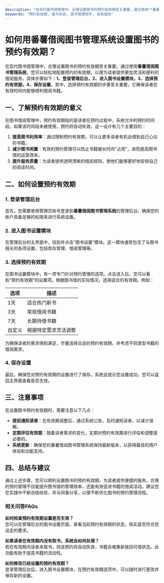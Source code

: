 ```yaml
---
description: "在现代图书馆管理中，合理设置图书的预约有效期至关重要。通过使用**番薯借阅图书管理系统**，您可以轻松地配置预约的有效期，以便为读者提供更加灵活和便利的借阅服务。具体步骤如下：**1、登录管理后台，2、进入图书设置模块，3、选择预约有效期，4、保存设置**。其中，选择预约有效期的步骤至关重要，它确保读者在有效时间内能够顺利借阅书籍。"
keywords: "预约有效期, 借书系统, 图书管理软件, 自助借阅"
---
```

# 如何用番薯借阅图书管理系统设置图书的预约有效期？

在现代图书馆管理中，合理设置图书的预约有效期至关重要。通过使用**番薯借阅图书管理系统**，您可以轻松地配置预约的有效期，以便为读者提供更加灵活和便利的借阅服务。具体步骤如下：**1、登录管理后台，2、进入图书设置模块，3、选择预约有效期，4、保存设置**。其中，选择预约有效期的步骤至关重要，它确保读者在有效时间内能够顺利借阅书籍。

## 一、了解预约有效期的意义

在图书借阅管理中，预约有效期指的是读者在预约过程中，系统允许的预约时间段。如果该时间段未被使用，预约将自动失效。这一设计有几个主要目的：

1. **提高图书利用率**：通过限制预约有效期，可以让更多读者有机会借到自己心仪的书籍。
2. **减少图书闲置**：有效的预约管理可以防止书籍被长时间“占用”，进而提高图书馆的运营效率。
3. **提升服务质量**：为读者提供透明清晰的借阅规则，使他们能够更好地安排自己的阅读时间。

## 二、如何设置预约有效期

### 1. 登录管理后台

首先，您需要使用管理员账号登录到**番薯借阅图书管理系统**的管理后台。确保您的账户具备足够的权限来进行系统设置。

### 2. 进入图书设置模块

在管理后台的主界面中，找到并点击“图书设置”模块。这一模块通常包含了与图书相关的各项设置，包括库存管理、借阅管理等。

### 3. 选择预约有效期

在图书设置模块中，有一项专门针对预约管理的选项。点击进入后，您可以看到“预约有效期”的设置项。根据图书馆的实际情况，选择适合的有效期。例如：

| 选项         | 描述                       |
|--------------|----------------------------|
| 1天          | 适合热门新书               |
| 3天          | 常规借阅书籍               |
| 7天          | 长期待借书籍               |
| 自定义       | 根据特定需求灵活调整       |

为确保读者的需求得到满足，尽量选择合适的预约有效期，并考虑不同类型书籍的借阅需求。

### 4. 保存设置

最后，确保您对预约有效期的设置进行了保存。系统会提示您设置成功，您可以返回主界面查看是否生效。

## 三、注意事项

在设置图书预约有效期时，需要注意以下几点：

- **提前通知读者**：在有效期调整后，通过系统公告，及时通知读者，以减少误解。
- **定期评估有效期**：随着读者需求的变化，定期对预约有效期进行评估和调整是必要的。
- **系统更新**：确保您的番薯借阅图书管理系统保持最新版本，以获得最佳的用户体验和功能支持。

## 四、总结与建议

通过上述步骤，您可以顺利设置图书的预约有效期，为读者提供便捷的服务。合理的预约管理不仅能提升图书馆的管理效率，还能有效促进书籍的借阅活动。建议您在实践中不断总结经验，并与同事分享，以便不断优化图书的预约管理流程。

### 相关问答FAQs

**如何检查预约有效期设置是否生效？**  
您可以在管理后台的图书设置页面，查看当前预约有效期的状态，核实是否符合您设定的要求。

**如果读者在有效期内没有取书，系统会如何处理？**  
若在有效期内读者未取书，则该预约将自动失效，书籍会被重新放回可借状态。此功能有助于提高书籍的流动性。

**如何修改已经设置的预约有效期？**  
登录管理后台后，进入图书设置模块，在预约有效期选项中，可以随时进行更改并保存新的设置。
